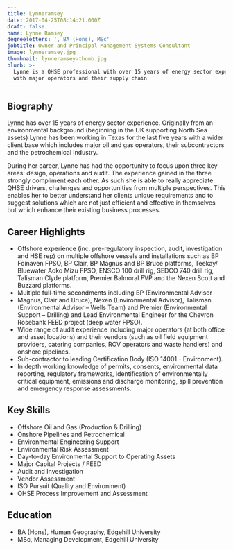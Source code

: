 ```yaml
---
title: Lynneramsey
date: 2017-04-25T08:14:21.000Z
draft: false
name: Lynne Ramsey
degreeletters: ', BA (Hons), MSc'
jobtitle: Owner and Principal Management Systems Consultant
image: lynneramsey.jpg
thumbnail: lynneramsey-thumb.jpg
blurb: >-
  Lynne is a QHSE professional with over 15 years of energy sector experience
  with major operators and their supply chain
---
```

## Biography

<p>
    Lynne has over 15 years of energy sector experience. Originally from
    an environmental background (beginning in the UK supporting North Sea
    assets) Lynne has been working in Texas for the last five years with a
    wider client base which includes major oil and gas operators, their subcontractors
    and the petrochemical industry.                   
</p>
<p>
    During her career, Lynne has had the opportunity to focus upon three key
    areas: design, operations and audit. The experience gained in the three
    strongly compliment each other. As such she is able to really appreciate
    QHSE drivers, challenges and opportunities from multiple perspectives.
    This enables her to better understand her clients unique requirements
    and to suggest solutions which are not just efficient and effective in
    themselves but which enhance their existing business processes.
</p>

## Career Highlights

* Offshore experience (inc. pre-regulatory inspection, audit, investigation
  and HSE rep) on multiple offshore vessels and installations such as BP
  Foinaven FPSO, BP Clair, BP Magnus and BP Bruce platforms, Teekay/
  Bluewater Aoko Mizu FPSO, ENSCO 100 drill rig, SEDCO 740 drill rig,
  Talisman Clyde platform, Premier Balmoral FVP and the Nexen Scott and
  Buzzard platforms.
* Multiple full-time secondments including BP (Environmental Advisor
* Magnus, Clair and Bruce), Nexen (Environmental Advisor), Talisman
  (Environmental Advisor – Wells Team) and Premier (Environmental
  Support – Drilling) and Lead Environmental Engineer for the Chevron
  Rosebank FEED project (deep water FPSO).
* Wide range of audit experience including major operators (at both office
  and asset locations) and their vendors (such as oil field equipment
  providers, catering companies, ROV operators and waste handlers) and
  onshore pipelines.
* Sub-contractor to leading Certification Body (ISO 14001 - Environment).
* In depth working knowledge of permits, consents, environmental data
  reporting, regulatory frameworks, identification of environmentally
  critical equipment, emissions and discharge monitoring, spill prevention
  and emergency response assessments.

<split>

## Key Skills

* Offshore Oil and Gas (Production & Drilling)
* Onshore Pipelines and Petrochemical
* Environmental Engineering Support
* Environmental Risk Assessment
* Day-to-day Environmental Support to Operating Assets
* Major Capital Projects / FEED
* Audit and Investigation
* Vendor Assessment
* ISO Pursuit (Quality and Environment)
* QHSE Process Improvement and Assessment

## Education

* BA (Hons), Human Geography, Edgehill University
* MSc, Managing Development, Edgehill University
